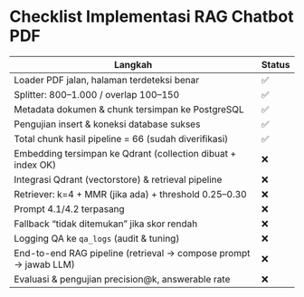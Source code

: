 # Checklist Implementasi RAG Chatbot PDF

| Langkah | Status |
|---|---|
| Loader PDF jalan, halaman terdeteksi benar | ✅ |
| Splitter: 800–1.000 / overlap 100–150 | ✅ |
| Metadata dokumen & chunk tersimpan ke PostgreSQL | ✅ |
| Pengujian insert & koneksi database sukses | ✅ |
| Total chunk hasil pipeline = 66 (sudah diverifikasi) | ✅ |
| Embedding tersimpan ke Qdrant (collection dibuat + index OK) | ❌ |
| Integrasi Qdrant (vectorstore) & retrieval pipeline | ❌ |
| Retriever: k=4 + MMR (jika ada) + threshold 0.25–0.30 | ❌ |
| Prompt 4.1/4.2 terpasang | ❌ |
| Fallback “tidak ditemukan” jika skor rendah | ❌ |
| Logging QA ke `qa_logs` (audit & tuning) | ❌ |
| End-to-end RAG pipeline (retrieval → compose prompt → jawab LLM) | ❌ |
| Evaluasi & pengujian precision@k, answerable rate | ❌ |
